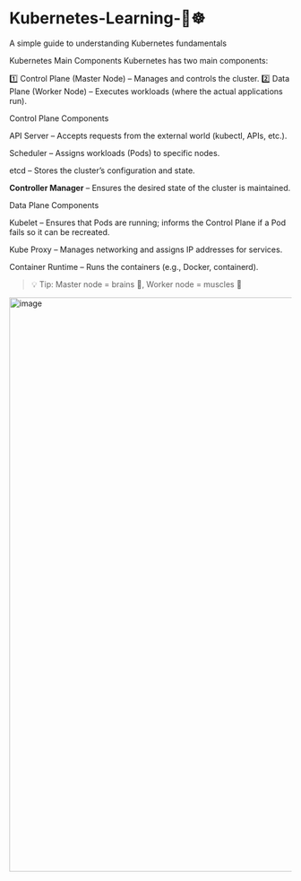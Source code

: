 # Kubernetes-Learning-🐳☸️

A simple guide to understanding Kubernetes fundamentals

Kubernetes Main Components
Kubernetes has two main components:

1️⃣ Control Plane (Master Node) – Manages and controls the cluster.
2️⃣ Data Plane (Worker Node) – Executes workloads (where the actual applications run).

Control Plane Components

API Server – Accepts requests from the external world (kubectl, APIs, etc.).

Scheduler – Assigns workloads (Pods) to specific nodes.

etcd – Stores the cluster’s configuration and state.

**Controller Manager** – Ensures the desired state of the cluster is maintained.

Data Plane Components

Kubelet – Ensures that Pods are running; informs the Control Plane if a Pod fails so it can be recreated.

Kube Proxy –  Manages networking and assigns IP addresses for services.

Container Runtime    – Runs the containers (e.g., Docker, containerd).

>💡 Tip: Master node = brains 🧠, Worker node = muscles 💪

<img width="1536" height="1024" alt="image" src="https://github.com/user-attachments/assets/01efd951-39b5-4e10-b98f-314277dbd641" />





